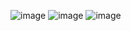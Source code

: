 ![image](https://user-images.githubusercontent.com/97594420/193088683-224302a5-d482-4cd8-9a87-66c5801a07c1.png)
![image](https://user-images.githubusercontent.com/97594420/193088698-00804a6c-6efd-4bfa-a614-fe40a963c87f.png)
![image](https://user-images.githubusercontent.com/97594420/193088707-c0388dfd-aa90-46e4-95e6-e8331a8b0659.png)
